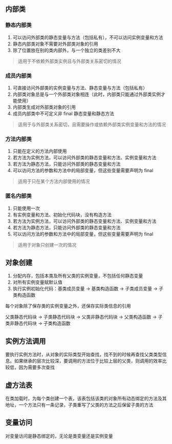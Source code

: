 ## 内部类

### 静态内部类

1. 可以访问外部类的静态变量与方法（包括私有），不可以访问实例变量和方法
2. 静态内部类对象不需要对外部类对象的引用
3. 除了位置放在别的类内部外，与一个独立的类差别不大

> 适用于不依赖外部类实例且与外部类关系密切的情况

### 成员内部类

1. 可直接访问外部类的实例变量与方法、静态变量与方法（包括私有）
2. 内部类对象总是与一个外部类对象相连（此时，内部类只能通过外部类实例才能使用）
3. 内部类生成对外部类对象的引用
4. 成员内部类中不可定义非 final 静态变量和静态方法

> 适用于与外部类关系密切，且需要操作或依赖外部类实例变量和方法的情况

### 方法内部类

1. 只能在定义的方法内部使用
2. 若方法为实例方法，可以访问外部类的静态变量和方法、实例变量和方法
3. 若方法为静态方法，只能访问外部类的静态变量和方法
4. 可以访问方法的参数和方法中的局部变量，但这些变量需要声明为 final

> 适用于只在某个方法内部使用的情况

### 匿名内部类

1. 只能使用一次
2. 有实例变量和方法、初始化代码块，没有构造方法
3. 若方法为实例方法，可以访问外部类的静态变量和方法、实例变量和方法
4. 若方法为静态方法，只能访问外部类的静态变量和方法
5. 可以访问方法的参数和方法中的局部变量，但这些变量需要声明为 final

> 适用于对象只创建一次的情况

## 对象创建

1. 分配内存，包括本类及所有父类的实例变量，不包括任何静态变量
2. 对所有实例变量赋默认值
3. 执行实例初始化代码：基类成员变量 -> 基类构造函数 -> 子类成员变量 -> 子类构造函数

每个对象除了保存类的实例变量之外，还保存实际类信息的引用

父类静态代码块 -> 子类静态代码块 -> 父类非静态代码块 -> 父类构造函数 -> 子类非静态代码块 -> 子类构造函数

## 实例方法调用

要执行实例方法时，从对象的实际类型开始查找，找不到的时候再查找父类类型信息。如果继承的层次比较深，要调用的方法位于比较上层的父类，则调用的效率比较低，因为需要多次查找

## 虚方法表

在类加载时，为每个类创建一个表，该表包括该类的对象所有动态绑定的方法及其地址，一个方法只有一条记录，子类重写了父类的方法之后保留子类的方法

## 变量访问

对变量访问是静态绑定的，无论是类变量还是实例变量